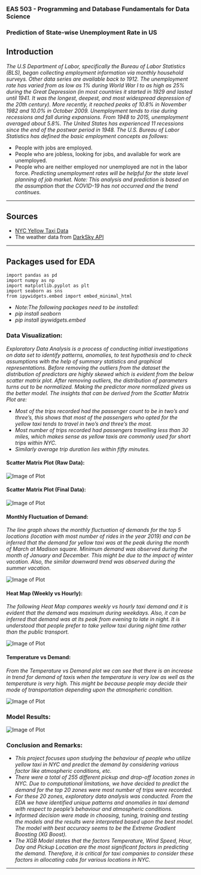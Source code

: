 ### EAS 503 - Programming and Database Fundamentals for Data Science
### Prediction of State-wise Unemployment Rate in US
## Introduction
*The U.S Department of Labor, specifically the Bureau of Labor Statistics (BLS), began collecting employment information via monthly household surveys. Other data series are available back to 1912. The unemployment rate has varied from as low as 1% during World War I to as high as 25% during the Great Depression (in most countries it started in 1929 and lasted until 1941. It was the longest, deepest, and most widespread depression of the 20th century). More recently, it reached peaks of 10.8% in November 1982 and 10.0% in October 2009. Unemployment tends to rise during recessions and fall during expansions. From 1948 to 2015, unemployment averaged about 5.8%. The United States has experienced 11 recessions since the end of the postwar period in 1948.*
*The U.S. Bureau of Labor Statistics has defined the basic employment concepts as follows:*
- People with jobs are employed.
- People who are jobless, looking for jobs, and available for work are unemployed.
- People who are neither employed nor unemployed are not in the labor force.
*Predicting unemployment rates will be helpful for the state level planning of job market.*
*Note: This analysis and prediction is based on the assumption that the COVID-19 has not occurred and the trend continues.*


---

## Sources
- [NYC Yellow Taxi Data](https://www1.nyc.gov/site/tlc/about/tlc-trip-record-data.page)
- The weather data from [DarkSky API](https://darksky.net/dev)
---

## Packages used for EDA
```
import pandas as pd
import numpy as np
import matplotlib.pyplot as plt
import seaborn as sns
from ipywidgets.embed import embed_minimal_html
```
- *Note:The following packages need to be installed:* 
- *pip install seaborn*
- *pip install ipywidgets.embed*

### Data Visualization:
*Exploratory Data Analysis is a process of conducting initial investigations on data set to identify patterns, anomalies, to test hypothesis and to check assumptions with the help of summary statistics and graphical representations. Before removing the outliers from the dataset the distribution of predictors are highly skewed which is evident from the below scatter matrix plot. After removing outliers, the distribution of parameters turns out to be normalized. Making the predictor more normalized gives us the better model.*
*The insights that can be derived from the Scatter Matrix Plot are:*
- *Most of the trips recorded had the passenger count to be in two’s and three’s, this shows that most of the passengers who opted for the yellow taxi tends to travel in two’s and three’s the most.*
- *Most number of trips recorded had passengers travelling less than 30 miles, which makes sense as yellow taxis are commonly used for short trips within NYC.*
- *Similarly average trip duration lies within fifty minutes.*

#### Scatter Matrix Plot (Raw Data):

![Image of Plot](Images/scatter1.png)

#### Scatter Matrix Plot (Final Data):

![Image of Plot](Images/scatter2.png)

#### Monthly Fluctuation of Demand:

*The line graph shows the monthly fluctuation of demands for the top 5 locations (location with most number of rides in the year 2019) and can be inferred that the demand for yellow taxi was at the peak during the month of March at Madison square. Minimum demand was observed during the month of January and December. This might be due to the impact of winter vacation. Also, the similar downward trend was observed during the summer vacation.*

![Image of Plot](Images/Top5.jpeg)

#### Heat Map (Weekly vs Hourly):

*The following Heat Map compares weekly vs hourly taxi demand and it is evident that the demand was maximum during weekdays. Also, it can be inferred that demand was at its peak from evening to late in night. It is understood that people prefer to take yellow taxi during night time rather than the public transport.*

![Image of Plot](Images/Heatmap.jpeg)

#### Temperature vs Demand:

*From the Temperature vs Demand plot we can see that there is an increase in trend for demand of taxis when the temperature is very low as well as the temperature is very high. This might be because people may decide their mode of transportation depending upon the atmospheric condition.*

![Image of Plot](Images/TempvsDemand.jpeg)

### Model Results:

![Image of Plot](Images/Results.png)

### Conclusion and Remarks:
- *This project focuses upon studying the behaviour of people who utilize yellow taxi in NYC and predict the demand by considering various factor like atmospheric conditions, etc.* 
- *There were a total of 255 different pickup and drop-off location zones in NYC. Due to computational limitations, we have decided to predict the demand for the top 20 zones were most number of trips were recorded.*
- *For these 20 zones, exploratory data analysis was conducted. From the EDA we have identified unique patterns and anomalies in taxi demand with respect to people’s behaviour and atmospheric conditions.*
- *Informed decision were made in choosing, tuning, training and testing the models and the results were interpreted based upon the best model. The model with best accuracy seems to be the Extreme Gradient Boosting (XG Boost).*
- *The XGB Model states that the factors Temperature, Wind Speed, Hour, Day and Pickup Location are the most significant factors in predicting the demand. Therefore, it is critical for taxi companies to consider these factors in allocating cabs for various locations in NYC.*
---
